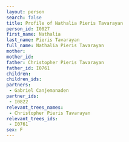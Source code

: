 ```yaml
---
layout: person
search: false
title: Profile of Nathalia Pieris Tavarayan
person_id: I0827
first_name: Nathalia
last_name: Pieris Tavarayan
full_name: Nathalia Pieris Tavarayan
mother: 
mother_id: 
father: Christopher Pieris Tavarayan
father_id: I0761
children:
children_ids:
partners:
 - Gabriel Canjemanaden
partner_ids:
 - I0822
relevant_trees_names:
 - Christopher Pieris Tavarayan
relevant_trees_ids:
 - I0761
sex: F
---
```


